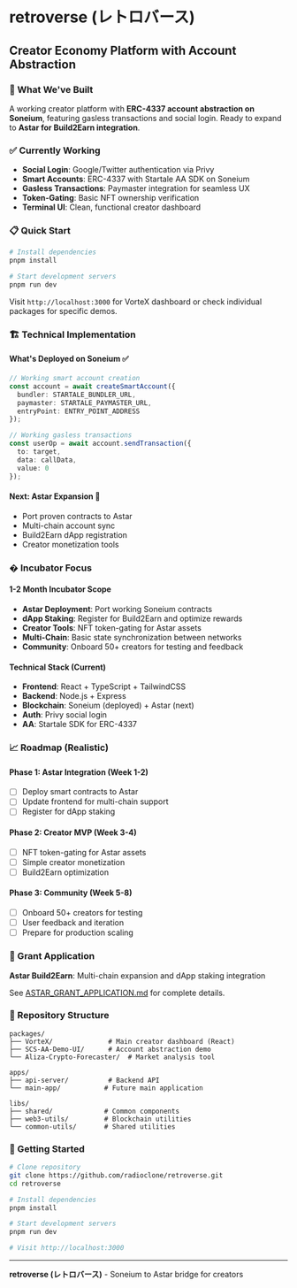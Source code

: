 # retroverse (レトロバース)
## Creator Economy Platform with Account Abstraction

### 🎯 What We've Built
A working creator platform with **ERC-4337 account abstraction on Soneium**, featuring gasless transactions and social login. Ready to expand to **Astar for Build2Earn integration**.

### ✅ Currently Working
- **Social Login**: Google/Twitter authentication via Privy
- **Smart Accounts**: ERC-4337 with Startale AA SDK on Soneium
- **Gasless Transactions**: Paymaster integration for seamless UX
- **Token-Gating**: Basic NFT ownership verification
- **Terminal UI**: Clean, functional creator dashboard

### 📋 Quick Start
```bash
# Install dependencies
pnpm install

# Start development servers
pnpm run dev
```

Visit `http://localhost:3000` for VorteX dashboard or check individual packages for specific demos.

### 🏗️ Technical Implementation

#### What's Deployed on Soneium ✅
```typescript
// Working smart account creation
const account = await createSmartAccount({
  bundler: STARTALE_BUNDLER_URL,
  paymaster: STARTALE_PAYMASTER_URL,
  entryPoint: ENTRY_POINT_ADDRESS
});

// Working gasless transactions
const userOp = await account.sendTransaction({
  to: target,
  data: callData,
  value: 0
});
```

#### Next: Astar Expansion 📅
- Port proven contracts to Astar
- Multi-chain account sync
- Build2Earn dApp registration
- Creator monetization tools

### � Incubator Focus

#### 1-2 Month Incubator Scope
- **Astar Deployment**: Port working Soneium contracts
- **dApp Staking**: Register for Build2Earn and optimize rewards
- **Creator Tools**: NFT token-gating for Astar assets
- **Multi-Chain**: Basic state synchronization between networks
- **Community**: Onboard 50+ creators for testing and feedback

#### Technical Stack (Current)
- **Frontend**: React + TypeScript + TailwindCSS
- **Backend**: Node.js + Express
- **Blockchain**: Soneium (deployed) + Astar (next)
- **Auth**: Privy social login
- **AA**: Startale SDK for ERC-4337

### 📈 Roadmap (Realistic)

#### Phase 1: Astar Integration (Week 1-2)
- [ ] Deploy smart contracts to Astar
- [ ] Update frontend for multi-chain support
- [ ] Register for dApp staking

#### Phase 2: Creator MVP (Week 3-4)
- [ ] NFT token-gating for Astar assets
- [ ] Simple creator monetization
- [ ] Build2Earn optimization

#### Phase 3: Community (Week 5-8)
- [ ] Onboard 50+ creators for testing
- [ ] User feedback and iteration
- [ ] Prepare for production scaling

### 🎯 Grant Application

**Astar Build2Earn**: Multi-chain expansion and dApp staking integration

See [ASTAR_GRANT_APPLICATION.md](ASTAR_GRANT_APPLICATION.md) for complete details.

### 🔗 Repository Structure

```
packages/
├── VorteX/              # Main creator dashboard (React)
├── SCS-AA-Demo-UI/      # Account abstraction demo
└── Aliza-Crypto-Forecaster/  # Market analysis tool

apps/
├── api-server/          # Backend API
└── main-app/           # Future main application

libs/
├── shared/             # Common components
├── web3-utils/         # Blockchain utilities
└── common-utils/       # Shared utilities
```

### 🤝 Getting Started

```bash
# Clone repository
git clone https://github.com/radioclone/retroverse.git
cd retroverse

# Install dependencies
pnpm install

# Start development servers
pnpm run dev

# Visit http://localhost:3000
```

---

**retroverse (レトロバース)** - Soneium to Astar bridge for creators

